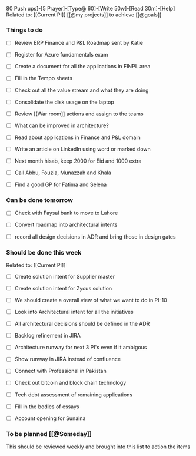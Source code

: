 80 Push ups]-[5 Prayer]-[Type@ 60]-[Write 50w]-[Read 30m]-[Help] 
Related to: [[Current PI]]  [[@my projects]] to achieve [[@goals]]

### Things to do 
- [ ] Review ERP Finance and P&L Roadmap sent by Katie
- [ ] Register for Azure fundamentals exam
- [ ] Create a document for all the applications in FINPL area

- [ ] Fill in the Tempo sheets
- [ ] Check out all the value stream and what they are doing
- [ ] Consolidate the disk usage on the laptop
- [ ] Review [[War room]] actions and assign to the teams
- [ ] What can be improved in architecture?
- [ ] Read about applications in Finance and P&L domain

- [ ] Write an article on LinkedIn using word or marked down
- [ ] Next month hisab, keep 2000 for Eid and 1000 extra
- [ ] Call Abbu, Fouzia, Munazzah and Khala
- [ ] Find a good GP for Fatima and Selena 
	
### Can be done tomorrow 
- [ ] Check with Faysal bank to move to Lahore
- [ ] Convert roadmap into architectural intents
- [ ] record all design decisions in ADR and bring those in design gates


### Should be done this week
Related to: [[Current PI]]
- [ ] Create solution intent for Supplier master
- [ ] Create solution intent for Zycus solution
- [ ] We should create a overall view of what we want to do in PI-10
- [ ] Look into Architectural intent for all the initiatives
- [ ] All architectural decisions should be defined in the ADR
- [ ] Backlog refinement in JIRA
- [ ] Architecture runway for next 3 PI's even if it ambigous
- [ ] Show runway in JIRA instead of confluence
- [ ] Connect with Professional in Pakistan

- [ ] Check out bitcoin and block chain technology
- [ ] Tech debt assessment of remaining applications
- [ ] Fill in the bodies of essays 
- [ ] Account opening for Sunaina

### To be planned [[@Someday]]
This should be reviewed weekly and brought into this list to action the items
